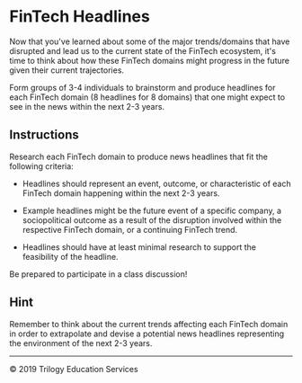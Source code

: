 # FinTech Headlines

Now that you've learned about some of the major trends/domains that have disrupted and lead us to the current state of the FinTech ecosystem, it's time to think about how these FinTech domains might progress in the future given their current trajectories.

Form groups of 3-4 individuals to brainstorm and produce headlines for each FinTech domain (8 headlines for 8 domains) that one might expect to see in the news within the next 2-3 years.

## Instructions

Research each FinTech domain to produce news headlines that fit the following criteria:

* Headlines should represent an event, outcome, or characteristic of each FinTech domain happening within the next 2-3 years.

* Example headlines might be the future event of a specific company, a sociopolitical outcome as a result of the disruption involved within the respective FinTech domain, or a continuing FinTech trend.

* Headlines should have at least minimal research to support the feasibility of the headline.

Be prepared to participate in a class discussion!

## Hint

Remember to think about the current trends affecting each FinTech domain in order to extrapolate and devise a potential news headlines representing the environment of the next 2-3 years.

---

© 2019 Trilogy Education Services
